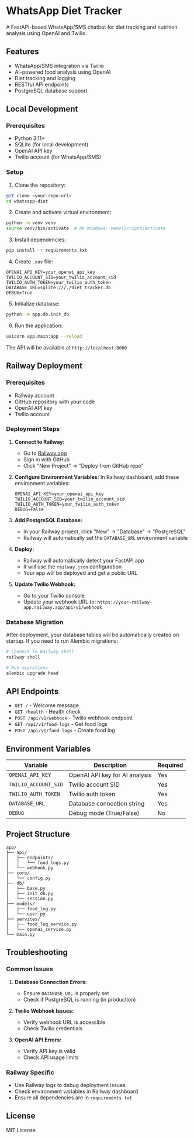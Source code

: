 # WhatsApp Diet Tracker

A FastAPI-based WhatsApp/SMS chatbot for diet tracking and nutrition analysis using OpenAI and Twilio.

## Features

- WhatsApp/SMS integration via Twilio
- AI-powered food analysis using OpenAI
- Diet tracking and logging
- RESTful API endpoints
- PostgreSQL database support

## Local Development

### Prerequisites

- Python 3.11+
- SQLite (for local development)
- OpenAI API key
- Twilio account (for WhatsApp/SMS)

### Setup

1. Clone the repository:
```bash
git clone <your-repo-url>
cd whatsapp-diet
```

2. Create and activate virtual environment:
```bash
python -m venv venv
source venv/bin/activate  # On Windows: venv\Scripts\activate
```

3. Install dependencies:
```bash
pip install -r requirements.txt
```

4. Create `.env` file:
```env
OPENAI_API_KEY=your_openai_api_key
TWILIO_ACCOUNT_SID=your_twilio_account_sid
TWILIO_AUTH_TOKEN=your_twilio_auth_token
DATABASE_URL=sqlite:///./diet_tracker.db
DEBUG=True
```

5. Initialize database:
```bash
python -m app.db.init_db
```

6. Run the application:
```bash
uvicorn app.main:app --reload
```

The API will be available at `http://localhost:8000`

## Railway Deployment

### Prerequisites

- Railway account
- GitHub repository with your code
- OpenAI API key
- Twilio account

### Deployment Steps

1. **Connect to Railway:**
   - Go to [Railway.app](https://railway.app)
   - Sign in with GitHub
   - Click "New Project" → "Deploy from GitHub repo"

2. **Configure Environment Variables:**
   In Railway dashboard, add these environment variables:
   ```
   OPENAI_API_KEY=your_openai_api_key
   TWILIO_ACCOUNT_SID=your_twilio_account_sid
   TWILIO_AUTH_TOKEN=your_twilio_auth_token
   DEBUG=False
   ```

3. **Add PostgreSQL Database:**
   - In your Railway project, click "New" → "Database" → "PostgreSQL"
   - Railway will automatically set the `DATABASE_URL` environment variable

4. **Deploy:**
   - Railway will automatically detect your FastAPI app
   - It will use the `railway.json` configuration
   - Your app will be deployed and get a public URL

5. **Update Twilio Webhook:**
   - Go to your Twilio console
   - Update your webhook URL to: `https://your-railway-app.railway.app/api/v1/webhook`

### Database Migration

After deployment, your database tables will be automatically created on startup. If you need to run Alembic migrations:

```bash
# Connect to Railway shell
railway shell

# Run migrations
alembic upgrade head
```

## API Endpoints

- `GET /` - Welcome message
- `GET /health` - Health check
- `POST /api/v1/webhook` - Twilio webhook endpoint
- `GET /api/v1/food-logs` - Get food logs
- `POST /api/v1/food-logs` - Create food log

## Environment Variables

| Variable | Description | Required |
|----------|-------------|----------|
| `OPENAI_API_KEY` | OpenAI API key for AI analysis | Yes |
| `TWILIO_ACCOUNT_SID` | Twilio account SID | Yes |
| `TWILIO_AUTH_TOKEN` | Twilio auth token | Yes |
| `DATABASE_URL` | Database connection string | Yes |
| `DEBUG` | Debug mode (True/False) | No |

## Project Structure

```
app/
├── api/
│   ├── endpoints/
│   │   └── food_logs.py
│   └── webhook.py
├── core/
│   └── config.py
├── db/
│   ├── base.py
│   ├── init_db.py
│   └── session.py
├── models/
│   ├── food_log.py
│   └── user.py
├── services/
│   ├── food_log_service.py
│   └── openai_service.py
└── main.py
```

## Troubleshooting

### Common Issues

1. **Database Connection Errors:**
   - Ensure `DATABASE_URL` is properly set
   - Check if PostgreSQL is running (in production)

2. **Twilio Webhook Issues:**
   - Verify webhook URL is accessible
   - Check Twilio credentials

3. **OpenAI API Errors:**
   - Verify API key is valid
   - Check API usage limits

### Railway Specific

- Use Railway logs to debug deployment issues
- Check environment variables in Railway dashboard
- Ensure all dependencies are in `requirements.txt`

## License

MIT License 